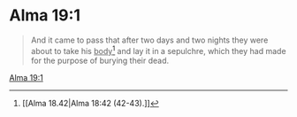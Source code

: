# Alma 19:1

> And it came to pass that after two days and two nights they were about to take his <u>body</u>[^a] and lay it in a sepulchre, which they had made for the purpose of burying their dead.

[Alma 19:1](https://www.churchofjesuschrist.org/study/scriptures/bofm/alma/19?lang=eng&id=p1#p1)


[^a]: [[Alma 18.42|Alma 18:42 (42-43).]]
